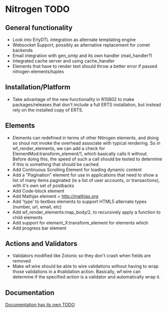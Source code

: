 # Nitrogen TODO

## General functionality

* Look into ErlyDTL integration as alternate templating engine
* Websocket Support, possibly as alternative replacement for comet backends
* Email integration with gen\_smtp and its own handler (mail\_handler?)
* Integrated cache server and using cache\_handler
* Elements that have to render text should throw a better error if passed nitrogen elements/tuples

## Installation/Platform

* Take advantage of the new functionality in R15B02 to make packages/releases that don't include a full ERTS installation, but instead rely on the installed copy of ERTS.

## Elements

* Elements can redefined in terms of other Nitrogen elements, and doing so shoul not invoke the overhead associate with typical rendering. So in wf\_render\_elements, we can add a check for ElementMod:transform\_element/1, which basically calls it without.  Before doing this, the speed of such a call should be tested to determine if this is something that should be cached.
* Add Continuous Scrolling Element for loading dynamic content
* Add a "Pagination" element for use in applications that need to show a list of many items paginated (ie a list of user accounts, or transactions), with it's own set of postbacks
* Add Code-block element
* Add Mathjax element = http://mathjax.org
* Add 'type' to textbox elements to support HTML5 alternate types (number, url, email, etc)
* Add wf\_render\_elements:map\_body/2, to recursively apply a function to child elements
* Add support for element\_X:transform\_element for elements which 
* Add progress bar element

## Actions and Validators

* Validators modified like Zotonic so they don't crash when fields are removed
* Make wf:wire should be able to wire validations without having to wrap those validations in a #validation action. Basically, wf:wire can determine if the specified action is a validator and automatically wrap it.

## Documentation

[Documentation has its own TODO](http://github.com/nitrogen/nitrogen_core/docs/org-mode/README.markdown)
